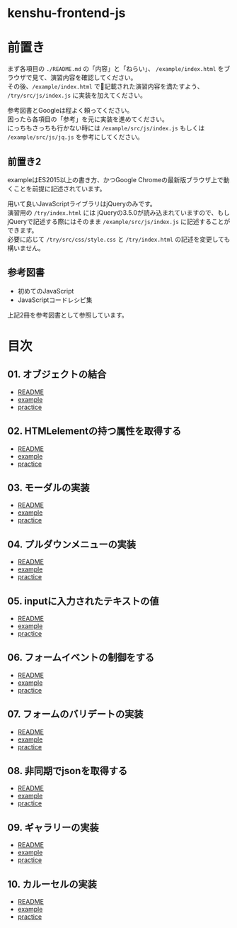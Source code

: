 # kenshu-frontend-js

# 前置き 

まず各項目の `./README.md` の「内容」と「ねらい」、 `/example/index.html` をブラウザで見て、演習内容を確認してください。  
その後、`/example/index.html` で記載された演習内容を満たすよう、 `/try/src/js/index.js` に実装を加えてください。  
  
参考図書とGoogleは程よく頼ってください。  
困ったら各項目の「参考」を元に実装を進めてください。  
にっちもさっちも行かない時には `/example/src/js/index.js` もしくは　`/example/src/js/jq.js` を参考にしてください。  

## 前置き2

exampleはES2015以上の書き方、かつGoogle Chromeの最新版ブラウザ上で動くことを前提に記述されています。  
  
用いて良いJavaScriptライブラリはjQueryのみです。  
演習用の `/try/index.html` には jQueryの3.5.0が読み込まれていますので、もしjQueryで記述する際にはそのまま `/example/src/js/index.js` に記述することができます。  
必要に応じて `/try/src/css/style.css` と `/try/index.html` の記述を変更しても構いません。  

## 参考図書

- 初めてのJavaScript  
- JavaScriptコードレシピ集  
  
上記2冊を参考図書として参照しています。 

# 目次

## 01. オブジェクトの結合

- [README](./practice/01/README.md)  
- [example](./practice/01/example/index.html)  
- [practice](./practice/01/try/index.html)  

## 02. HTMLelementの持つ属性を取得する

- [README](./practice/02/README.md)  
- [example](./practice/02/example/index.html)  
- [practice](./practice/02/try/index.html)  

## 03. モーダルの実装

- [README](./practice/03/README.md)  
- [example](./practice/03/example/index.html)  
- [practice](./practice/03/try/index.html)  


## 04. プルダウンメニューの実装

- [README](./practice/04/README.md)  
- [example](./practice/04/example/index.html)  
- [practice](./practice/04/try/index.html)  

## 05. inputに入力されたテキストの値

- [README](./practice/05/README.md)  
- [example](./practice/05/example/index.html)  
- [practice](./practice/05/try/index.html)  

## 06. フォームイベントの制御をする

- [README](./practice/06/README.md)  
- [example](./practice/06/example/index.html)  
- [practice](./practice/06/try/index.html)  

## 07. フォームのバリデートの実装

- [README](./practice/07/README.md)  
- [example](./practice/07/example/index.html)  
- [practice](./practice/07/try/index.html)   

## 08. 非同期でjsonを取得する

- [README](./practice/08/README.md)  
- [example](./practice/08/example/index.html)  
- [practice](./practice/08/try/index.html)

## 09. ギャラリーの実装

- [README](./practice/09/README.md)  
- [example](./practice/09/example/index.html)  
- [practice](./practice/09/try/index.html)

## 10. カルーセルの実装

- [README](./practice/10/README.md)  
- [example](./practice/10/example/index.html)  
- [practice](./practice/10/try/index.html)  